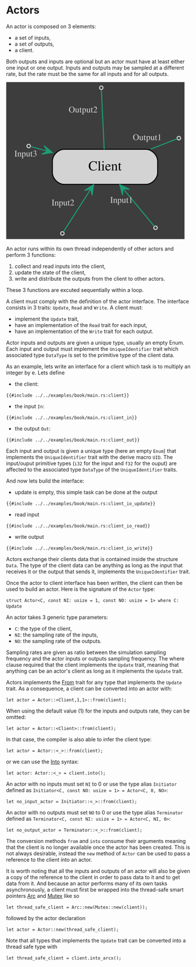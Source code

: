 # Actors

An actor is composed on 3 elements:

 * a set of inputs,
 * a set of outputs,
 * a client.

 Both outputs and inputs are optional but an actor must have at least either one input or one output.
 Inputs and outputs may be sampled at a different rate, but the rate must be the same for all inputs and for all outputs.

 ![Gmt actors](actor-model.svg)

An actor runs within its own thread independently of other actors and perform 3 functions:

 1. collect and read inputs into the client,
 2. update the state of the client,
 3. write and distribute the outputs from the client to other actors.

These 3 functions are excuted sequentially within a loop.

A client must comply with the definition of the actor interface.
The interface consists in 3 traits: `Update`, `Read` and `Write`.
A client must:
 * implement the `Update` trait,
 * have an implementation of the `Read` trait for each input,
 * have an implementation of the `Write` trait for each output.

Actor inputs and outputs are given a unique type, usually an empty Enum.
Each input and output must implement the `UniqueIdentifier` trait which associated type `DataType` is set to the primitive type of the client data.

As an example, lets write an interface for a client which task is to multiply an integer by e.
 Lets define
 
  * the client:
 ```rust,no_run,noplayground
{{#include ../../examples/book/main.rs:client}}
 ```
  * the input `In`:
 ```rust,no_run,noplayground
{{#include ../../examples/book/main.rs:client_in}}
 ```
   * the output `Out`:
 ```rust,no_run,noplayground
{{#include ../../examples/book/main.rs:client_out}}
 ```
Each input and output is given a unique type (here an empty `Enum`) that implements the `UniqueIdentifier` trait with the derive macro `UID`. 
The input/ouput primitive types (`i32` for the input and `f32` for the ouput) are affected to the associated type `DataType` of the `UniqueIdentifier` traits.

And now lets build the interface:
  * update is empty, this simple task can be done at the output
```rust,no_run,noplayground
{{#include ../../examples/book/main.rs:client_io_update}}
```
 * read input
```rust,no_run,noplayground
{{#include ../../examples/book/main.rs:client_io_read}}

```
 * write output
```rust,no_run,noplayground
{{#include ../../examples/book/main.rs:client_io_write}}
```

Actors exchange their clients data that is contained inside the structure `Data`. 
The type of the client data can be anything as long as the input that receives it or the output that sends it, implements the `UniqueIdentifier` trait.

Once the actor to client interface has been written, the client can then be used to build an actor.
Here is the signature of the `Actor` type:
```rust,no_run,noplayground
struct Actor<C, const NI: usize = 1, const NO: usize = 1> where C: Update
```
An actor takes 3 generic type parameters: 
 * `C`: the type of the client,
 * `NI`: the sampling rate of the inputs,
 * `NO`: the sampling rate of the outputs.

Sampling rates are given as ratio between the simulation sampling frequency and the actor inputs or outputs sampling frequency.
The where clause required that the client implements the `Update` trait, meaning that anything can be an actor's client as long as it implements the `Update` trait.

Actors implements the [From](https://doc.rust-lang.org/std/convert/trait.From.html) trait for any type that implements the `Update` trait. 
As a consequence, a client can be converted into an actor with:
```rust,no_run,noplayground
let actor = Actor::<Client,1,1>::from(client);
```
When using the default value (1) for the inputs and outputs rate, they can be omitted:
```rust,no_run,noplayground
let actor = Actor::<Client>::from(client);
```
In that case, the compiler is also able to infer the client type:
```rust,no_run,noplayground
let actor = Actor::<_>::from(client);
```
or we can use the [Into](https://doc.rust-lang.org/std/convert/trait.Into.html) syntax:
```rust,no_run,noplayground
let actor: Actor::<_> = client.into();
```

An actor with no inputs must set `NI` to 0 or use the type alias `Initiator` defined as `Initiator<C, const NO: usize = 1> = Actor<C, 0, NO>`:
```rust,no_run,noplayground
let no_input_actor = Initiator::<_>::from(client);
```
An actor with no outputs must set `NO` to 0 or use the type alias `Terminator` defined as `Terminator<C, const NI: usize = 1> = Actor<C, NI, 0>`:
```rust,no_run,noplayground
let no_output_actor = Terminator::<_>::from(client);
```

The conversion methods `from` and `into` consume their arguments meaning that the client is no longer available once the actor has been created.
This is not always desirable, instead the `new` method of  `Actor` can be used to pass a reference to the client into an actor.

It is worth noting that all the inputs and outputs of an actor will also be given a copy of the reference to the client in order to pass data to it and to get data from it.
And because an actor performs many of its own tasks asynchronously, a client must first be wrapped into the thread-safe smart pointers [Arc](https://doc.rust-lang.org/std/sync/struct.Arc.html) and [Mutex](https://doc.rust-lang.org/std/sync/struct.Mutex.html) like so
```rust,no_run,noplayground
let thread_safe_client = Arc::new(Mutex::new(client));
```
followed by the actor declaration
```rust,no_run,noplayground
let actor = Actor::new(thread_safe_client);
```
Note that all types that implements the `Update` trait can be converted into a thread safe type with
```rust,no_run,noplayground
let thread_safe_client = client.into_arcx();
```